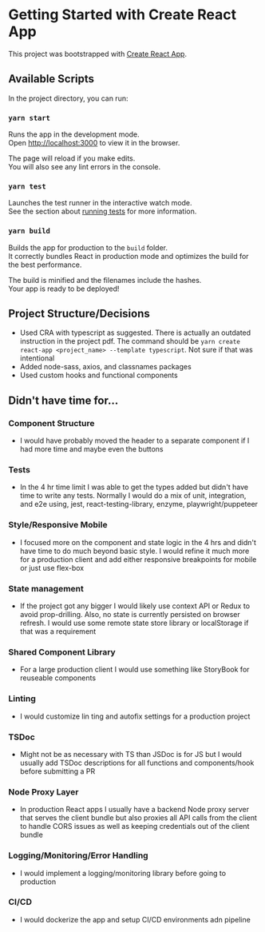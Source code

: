 # Getting Started with Create React App

This project was bootstrapped with [Create React App](https://github.com/facebook/create-react-app).

## Available Scripts

In the project directory, you can run:

### `yarn start`

Runs the app in the development mode.\
Open [http://localhost:3000](http://localhost:3000) to view it in the browser.

The page will reload if you make edits.\
You will also see any lint errors in the console.

### `yarn test`

Launches the test runner in the interactive watch mode.\
See the section about [running tests](https://facebook.github.io/create-react-app/docs/running-tests) for more information.

### `yarn build`

Builds the app for production to the `build` folder.\
It correctly bundles React in production mode and optimizes the build for the best performance.

The build is minified and the filenames include the hashes.\
Your app is ready to be deployed!


## Project Structure/Decisions
- Used CRA with typescript as suggested. There is actually an outdated instruction in the project pdf. The command should be `yarn create react-app <project_name> --template typescript`. Not sure if that was intentional
- Added node-sass, axios, and classnames packages
- Used custom hooks and functional components

## Didn't have time for...

### Component Structure
- I would have probably moved the header to a separate component if I had more time and maybe even the buttons
### Tests
- In the 4 hr time limit I was able to get the types added but didn't have time to write any tests. Normally I would do a mix of unit, integration, and e2e using, jest, react-testing-library,  enzyme, playwright/puppeteer

### Style/Responsive Mobile
- I focused more on the component and state logic in the 4 hrs and didn't have time to do much beyond basic style. I would refine it much more for a production client and add either responsive breakpoints for mobile or just use flex-box

### State management
- If the project got any bigger I would likely use context API or Redux to avoid prop-drilling. Also, no state is currently persisted on browser refresh. I would use some remote state store library or localStorage if that was a requirement

### Shared Component Library
- For a large production client I would use something like StoryBook for reuseable components
### Linting
- I would customize lin ting and autofix settings for a production project

### TSDoc
- Might not be as necessary with TS than JSDoc is for JS but I would usually add TSDoc descriptions for all functions and components/hook before submitting a PR
### Node Proxy Layer
- In production React apps I usually have a backend Node proxy server that serves the client bundle but also proxies all API calls from the client to handle CORS issues as well as keeping credentials out of the client bundle

### Logging/Monitoring/Error Handling
- I would implement a logging/monitoring library before going to production

### CI/CD
- I would dockerize the app and setup CI/CD environments adn pipeline

